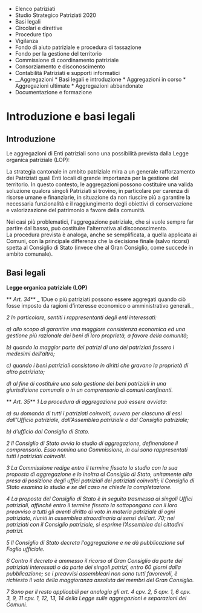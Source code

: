   * Elenco patriziati
  * Studio Strategico Patriziati 2020
  * Basi legali
  * Circolari e direttive
  * Procedure tipo
  * Vigilanza
  * Fondo di aiuto patriziale e procedura di tassazione
  * Fondo per la gestione del territorio
  * Commissione di coordinamento patriziale
  * Consorziamento e disconoscimento
  * Contabilità Patriziati e supporti informatici
  *  __Aggregazioni
    * Basi legali e introduzione
    * Aggregazioni in corso
    * Aggregazioni ultimate
    * Aggregazioni abbandonate
  * Documentazione e formazione

#  Introduzione e basi legali

## Introduzione

Le aggregazioni di Enti patriziali sono una possibilità prevista dalla Legge
organica patriziale (LOP):

La strategia cantonale in ambito patriziale mira a un generale rafforzamento
dei Patriziati quali Enti locali di grande importanza per la gestione del
territorio. In questo contesto, le aggregazioni possono costituire una valida
soluzione qualora singoli Patriziati si trovino, in particolare per carenza di
risorse umane e finanziarie, in situazione da non riuscire più a garantire la
necessaria funzionalità e il raggiungimento degli obiettivi di conservazione e
valorizzazione del patrimonio a favore della comunità.

Nei casi più problematici, l'aggregazione patriziale, che si vuole sempre far
partire dal basso, può costituire l'alternativa al disconoscimento.  
La procedura prevista è analoga, anche se semplificata, a quella applicata ai
Comuni, con la principale differenza che la decisione finale (salvo ricorsi)
spetta al Consiglio di Stato (invece che al Gran Consiglio, come succede in
ambito comunale).

## Basi legali

 **Legge organica patriziale (LOP)**

 ** _Art. 34_** _ 1Due o più patriziati possono essere aggregati quando ciò
fosse imposto da ragioni d’interesse economico o amministrativo generali._

 _2_ _In particolare, sentiti i rappresentanti degli enti interessati:_

 _a) allo scopo di garantire una maggiore consistenza economica ed una
gestione più razionale dei beni di loro proprietà, a favore della comunità;_

 _b) quando la maggior parte dei patrizi di uno dei patriziati fossero i
medesimi dell’altro;_

 _c) quando i beni patriziali consistono in diritti che gravano la proprietà
di altro patriziato;_

 _d) al fine di costituire una sola gestione dei beni patriziali in una
giurisdizione comunale o in un comprensorio di comuni confinanti._

 ** _Art. 35_** _1_ _La procedura di aggregazione può essere avviata:_

 _a) su domanda di tutti i patriziati coinvolti, ovvero per ciascuno di essi
dall’Ufficio patriziale, dall’Assemblea patriziale o dal Consiglio
patriziale;_

 _b) d’ufficio dal Consiglio di Stato._

 _2_ _Il Consiglio di Stato avvia lo studio di aggregazione, definendone il
comprensorio. Esso nomina una Commissione, in cui sono rappresentati tutti i
patriziati coinvolti._

 _3_ _La Commissione redige entro il termine fissato lo studio con la sua
proposta di aggregazione e lo inoltra al Consiglio di Stato, unitamente alla
presa di posizione degli uffici patriziali dei patriziati coinvolti; il
Consiglio di Stato esamina lo studio e se del caso ne chiede la
completazione._

 _4_ _La proposta del Consiglio di Stato è in seguito trasmessa ai singoli
Uffici patriziali, affinché entro il termine fissato la sottopongano con il
loro preavviso a tutti gli aventi diritto di voto in materia patriziale di
ogni patriziato, riuniti in assemblea straordinaria ai sensi dell’art. 70; nei
patriziati con il Consiglio patriziale, si esprime l’Assemblea dei cittadini
patrizi._

 _5_ _Il Consiglio di Stato decreta l’aggregazione e ne dà pubblicazione sul
Foglio ufficiale._

 _6_ _Contro il decreto è ammesso il ricorso al Gran Consiglio da parte dei
patriziati interessati o da parte dei singoli patrizi, entro 60 giorni dalla
pubblicazione; se i preavvisi assembleari non sono tutti favorevoli, è
richiesto il voto della maggioranza assoluta dei membri del Gran Consiglio._

 _7 Sono per il resto applicabili per analogia gli art. 4 cpv. 2, 5 cpv. 1, 6
cpv. 3, 9, 11 cpv. 1, 12, 13, 14 della Legge sulle aggregazioni e separazioni
dei Comuni._

